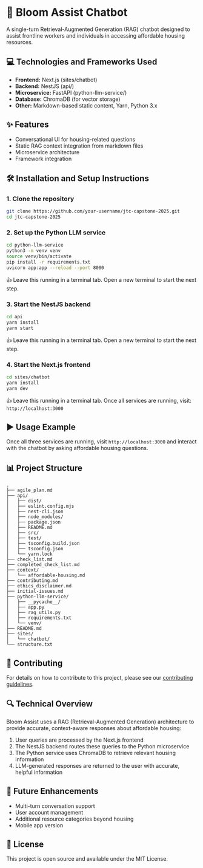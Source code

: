 # 🌱 Bloom Assist Chatbot

A single-turn Retrieval-Augmented Generation (RAG) chatbot designed to assist frontline workers and individuals in accessing affordable housing resources.

## 💻 Technologies and Frameworks Used

* **Frontend:** Next.js (sites/chatbot)
* **Backend:** NestJS (api/)
* **Microservice:** FastAPI (python-llm-service/)
* **Database:** ChromaDB (for vector storage)
* **Other:** Markdown-based static content, Yarn, Python 3.x

## ✨ Features

* Conversational UI for housing-related questions
* Static RAG context integration from markdown files
* Microservice architecture
* Framework integration

## 🛠️ Installation and Setup Instructions

### 1. Clone the repository

```bash
git clone https://github.com/your-username/jtc-capstone-2025.git
cd jtc-capstone-2025
```

### 2. Set up the Python LLM service

```bash
cd python-llm-service
python3 -m venv venv
source venv/bin/activate
pip install -r requirements.txt
uvicorn app:app --reload --port 8000
```

👍 Leave this running in a terminal tab. Open a new terminal to start the next step.

### 3. Start the NestJS backend

```bash
cd api
yarn install
yarn start
```

👍 Leave this running in a terminal tab. Open a new terminal to start the next step.

### 4. Start the Next.js frontend

```bash
cd sites/chatbot
yarn install
yarn dev
```

👍 Leave this running in a terminal tab. Once all services are running, visit: `http://localhost:3000`

## ▶️ Usage Example

Once all three services are running, visit `http://localhost:3000` and interact with the chatbot by asking affordable housing questions.

## 📊 Project Structure

```
.
├── agile_plan.md
├── api/
│   ├── dist/
│   ├── eslint.config.mjs
│   ├── nest-cli.json
│   ├── node_modules/
│   ├── package.json
│   ├── README.md
│   ├── src/
│   ├── test/
│   ├── tsconfig.build.json
│   ├── tsconfig.json
│   └── yarn.lock
├── check_list.md
├── completed_check_list.md
├── context/
│   └── affordable-housing.md
├── contributing.md
├── ethics_disclaimer.md
├── initial-issues.md
├── python-llm-service/
│   ├── __pycache__/
│   ├── app.py
│   ├── rag_utils.py
│   ├── requirements.txt
│   └── venv/
├── README.md
├── sites/
│   └── chatbot/
└── structure.txt
```

## 👥 Contributing

For details on how to contribute to this project, please see our [contributing guidelines](contributing.md).

## 🔍 Technical Overview

Bloom Assist uses a RAG (Retrieval-Augmented Generation) architecture to provide accurate, context-aware responses about affordable housing:

1. User queries are processed by the Next.js frontend
2. The NestJS backend routes these queries to the Python microservice
3. The Python service uses ChromaDB to retrieve relevant housing information
4. LLM-generated responses are returned to the user with accurate, helpful information

## 🔮 Future Enhancements

- Multi-turn conversation support
- User account management
- Additional resource categories beyond housing
- Mobile app version

## 📄 License

This project is open source and available under the MIT License.